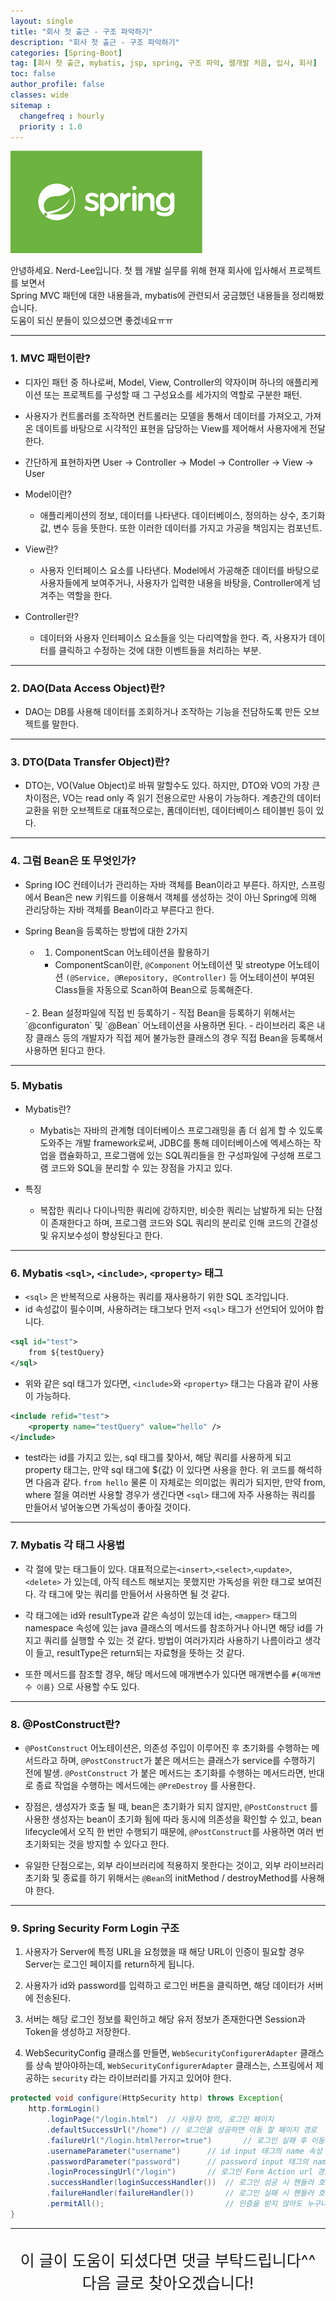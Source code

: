 ```yaml
---
layout: single
title: "회사 첫 출근 - 구조 파악하기"
description: "회사 첫 출근 - 구조 파악하기"
categories: [Spring-Boot]
tag: [회사 첫 출근, mybatis, jsp, spring, 구조 파악, 웹개발 처음, 입사, 회사]
toc: false
author_profile: false
classes: wide
sitemap :
  changefreq : hourly
  priority : 1.0
---
```


![](/assets/img/etc/javaspring.png)

안녕하세요. Nerd-Lee입니다. 첫 웹 개발 실무를 위해 현재 회사에 입사해서 프로젝트를 보면서<br>
Spring MVC 패턴에 대한 내용들과, mybatis에 관련되서 궁금했던 내용들을 정리해봤습니다.<br>
도움이 되신 분들이 있으셨으면 좋겠네요ㅠㅠ

---

### 1. MVC 패턴이란?

- 디자인 패턴 중 하나로써, Model, View, Controller의 약자이며 하나의 애플리케이션 또는 프로젝트를 구성할 때 그 구성요소를 세가지의 역할로 구분한 패턴.

- 사용자가 컨트롤러를 조작하면 컨트롤러는 모델을 통해서 데이터를 가져오고, 가져온 데이트를 바탕으로 시각적인 표현을 담당하는 View를 제어해서 사용자에게 전달한다.

- 간단하게 표현하자면 User -> Controller -> Model -> Controller -> View -> User

- Model이란?
  - 애플리케이션의 정보, 데이터를 나타낸다. 데이터베이스, 정의하는 상수, 초기화값, 변수 등을 뜻한다. 또한 이러한 데이터를 가지고 가공을 책임지는 컴포넌트.
  
 
- View란?
  - 사용자 인터페이스 요소를 나타낸다. Model에서 가공해준 데이터를 바탕으로 사용자들에게 보여주거나, 사용자가 입력한 내용을 바탕을, Controller에게 넘겨주는 역할을 한다.
  
  
- Controller란?
   - 데이터와 사용자 인터페이스 요소들을 잇는 다리역할을 한다. 즉, 사용자가 데이터를 클릭하고 수정하는 것에 대한 이벤트들을 처리하는 부분.
   
---
   
### 2. DAO(Data Access Object)란?

- DAO는 DB를 사용해 데이터를 조회하거나 조작하는 기능을 전담하도록 만든 오브젝트를 말한다.

---

### 3. DTO(Data Transfer Object)란?

- DTO는, VO(Value Object)로 바꿔 말할수도 있다. 하지만, DTO와 VO의 가장 큰 차이점은, VO는 read only 즉 읽기 전용으로만 사용이 가능하다. 계층간의 데이터 교환을 위한 오브젝트로
대표적으로는, 폼데이터빈, 데이터베이스 테이블빈 등이 있다.

---

### 4. 그럼 Bean은 또 무엇인가?
- Spring IOC 컨테이너가 관리하는 자바 객체를 Bean이라고 부른다. 하지만, 스프링에서 Bean은 new 키워드를 이용해서 객체를 생성하는 것이 아닌 Spring에 의해 관리당하는 자바 객체를 Bean이라고 부른다고 한다.

- Spring Bean을 등록하는 방법에 대한 2가지
  - 1. ComponentScan 어노테이션을 활용하기
    - ComponentScan이란, `@Component` 어노테이션 및 streotype 어노테이션 `(@Service, @Repository, @Controller)` 등 어노테이션이 부여된 Class들을 자동으로 Scan하여 Bean으로 등록해준다.
   <br> 
   - 2. Bean 설정파일에 직접 빈 등록하기
     - 직접 Bean을 등록하기 위해서는 `@configuraton` 및 `@Bean` 어노테이션을 사용하면 된다.
     - 라이브러리 혹은 내장 클래스 등의 개발자가 직접 제어 불가능한 클래스의 경우 직접 Bean을 등록해서 사용하면 된다고 한다.

---

### 5. Mybatis
  - Mybatis란?
    - Mybatis는 자바의 관계형 데이터베이스 프로그래밍을 좀 더 쉽게 할 수 있도록 도와주는 개발 framework로써, JDBC를 통해 데이터베이스에 엑세스하는 작업을 캡슐화하고, 프로그램에 있는 SQL쿼리들을 한 구성파일에 구성해 프로그램 코드와 SQL을 분리할 수 있는 장점을 가지고 있다.
    
  - 특징
    - 복잡한 쿼리나 다이나믹한 쿼리에 강하지만, 비슷한 쿼리는 남발하게 되는 단점이 존재한다고 하며, 프로그램 코드와 SQL 쿼리의 분리로 인해 코드의 간결성 및 유지보수성이 향상된다고 한다.
     
---  
  
### 6. Mybatis `<sql>`, `<include>`, `<property>` 태그

  - `<sql>` 은 반복적으로 사용하는 쿼리를 재사용하기 위한 SQL 조각입니다.
  - id 속성값이 필수이며, 사용하려는 태그보다 먼저 `<sql>` 태그가 선언되어 있어야 합니다.
  
```xml
<sql id="test">
	from ${testQuery}
</sql>
```

 - 위와 같은 sql 태그가 있다면, `<include>`와 `<property>` 태그는 다음과 같이 사용이 가능하다.
 
```xml
<include refid="test">
  	<property name="testQuery" value="hello" />
</include>
```

 - test라는 id를 가지고 있는, sql 태그를 찾아서, 해당 쿼리를 사용하게 되고 property 태그는, 만약 sql 태그에 ${값} 이 있다면 사용을 한다. 위 코드를 해석하면 다음과 같다.
`from hello` 물론 이 자체로는 의미없는 쿼리가 되지만, 만약 from, where 절을 여러번 사용할 경우가 생긴다면 `<sql>` 태그에 자주 사용하는 쿼리를 만들어서 넣어놓으면 가독성이 좋아질 것이다.

---

### 7. Mybatis 각 태그 사용법

- 각 절에 맞는 태그들이 있다. 대표적으로는`<insert>`,`<select>`,`<update>`,`<delete>` 가 있는데, 아직 테스트 해보지는 못했지만 가독성을 위한 태그로 보여진다. 각 태그에 맞는 쿼리를 만들어서 사용하면 될 것 같다.

- 각 태그에는 id와 resultType과 같은 속성이 있는데 id는, `<mapper>` 태그의 namespace 속성에 있는 java 클래스의 메서드를 참조하거나 아니면 해당 id를 가지고 쿼리를 실행할 수 있는 것 같다. 방법이 여러가지라 사용하기 나름이라고 생각이 들고, resultType은 return되는 자료형을 뜻하는 것 같다.

- 또한 메서드를 참조할 경우, 해당 메서드에 매개변수가 있다면 매개변수를 `#{매개변수 이름}` 으로 사용할 수도 있다.

---

### 8. @PostConstruct란?
- `@PostConstruct` 어노테이션은, 의존성 주입이 이루어진 후 초기화를 수행하는 메서드라고 하며, `@PostConstruct`가 붙은 메서드는 클래스가 service를 수행하기 전에 발생. `@PostConstruct` 가 붙은 메서드는 초기화를 수행하는 메서드라면, 반대로 종료 작업을 수행하는 메서드에는 `@PreDestroy` 를 사용한다.

- 장점은, 생성자가 호출 될 때, bean은 초기화가 되지 않지만, `@PostConstruct` 를 사용한 생성자는 bean이 초기화 됨에 따라 동시에 의존성을 확인할 수 있고, bean lifecycle에서 오직 한 번만 수행되기 때문에, `@PostConstruct`를 사용하면 여러 번 초기화되는 것을 방지할 수 있다고 한다. 

- 유일한 단점으로는, 외부 라이브러리에 적용하지 못한다는 것이고, 외부 라이브러리 초기화 및 종료를 하기 위해서는 `@Bean`의 initMethod / destroyMethod를 사용해야 한다.

---

### 9. Spring Security Form Login 구조

1. 사용자가 Server에 특정 URL을 요청했을 때 해당 URL이 인증이 필요할 경우 Server는 로그인 페이지를 return하게 됩니다.

2. 사용자가 id와 password를 입력하고 로그인 버튼을 클릭하면, 해당 데이터가 서버에 전송된다.

3. 서버는 해당 로그인 정보를 확인하고 해당 유저 정보가 존재한다면 Session과 Token을 생성하고 저장한다.

4. WebSecurityConfig 클래스를 만들면, `WebSecurityConfigurerAdapter` 클래스를 상속 받아야하는데, `WebSecurityConfigurerAdapter` 클래스는, 스프링에서 제공하는 `security` 라는 라이브러리를 가지고 있어야 한다.

```java
protected void configure(HttpSecurity http) throws Exception{
	http.formLogin()
    	.loginPage("/login.html")  // 사용자 정의, 로그인 페이지
        .defaultSuccessUrl("/home")	// 로그인을 성공하면 이동 할 페이지 경로
        .failureUrl("/login.html?error=true")		// 로그인 실패 후 이동 할 페이지 경로
        .usernameParameter("username")		// id input 태그의 name 속성 값
        .passwordParameter("password")		// password input 태그의 name 속성 값
        .loginProcessingUrl("/login")		// 로그인 Form Action url 경로
        .successHandler(loginSuccessHandler())	// 로그인 성공 시 핸들러 호출
        .failureHandler(failureHandler())		// 로그인 실패 시 핸들러 호출
        .permitAll();							// 인증을 받지 않아도 누구나 접근 가능하게 하는 함수
}
```

---

<br>

<div style="font-size:25px; text-align:center">
이 글이 도움이 되셨다면 댓글 부탁드립니다^^<br>
다음 글로 찾아오겠습니다!

</div>